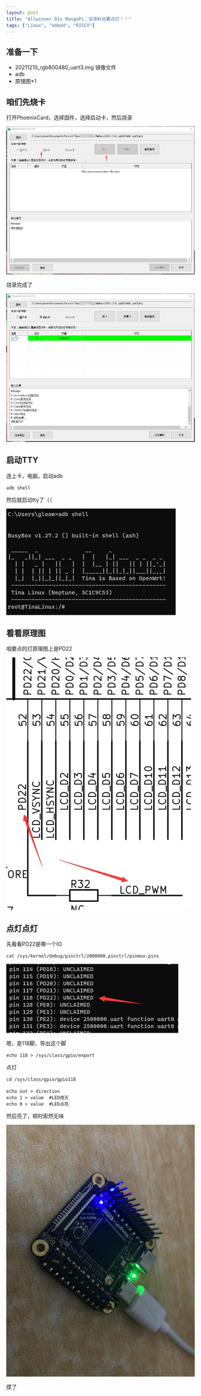 ```yaml
---
layout: post
title: "Allwinner D1s MangoPi：没资料也要点灯！！"
tags: ["Linux", "embed", "RISCV"]
---
```


## 准备一下

- 20211210_rgb800480_uart3.img 镜像文件
- adb
- 原理图*1

## 咱们先烧卡

打开PhoenixCard，选择固件，选择启动卡，然后烧录

![image](/assets/post/20211214/1.jpg)

烧录完成了

![image](/assets/post/20211214/2.jpg)

## 启动TTY
连上卡，电脑，启动adb

```
adb shell
```

然后就启动tty了（（

![image](/assets/post/20211214/4.jpg)

## 看看原理图

咱要点的灯原理图上是PD22

![image](/assets/post/20211214/5.jpg)

## 点灯点灯

先看看PD22是哪一个IO

```
cat /sys/kernel/debug/pinctrl/2000000.pinctrl/pinmux-pins
```
![image](/assets/post/20211214/6.jpg)

嗯，是118脚，导出这个脚

```
echo 118 > /sys/class/gpio/export
```

点灯

```
cd /sys/class/gpio/gpio118

echo out > direction
echo 1 > value  #LED熄灭
echo 0 > value  #LED点亮
```

然后亮了，顿时索然无味

![image](/assets/post/20211214/7.jpg)

摸了

